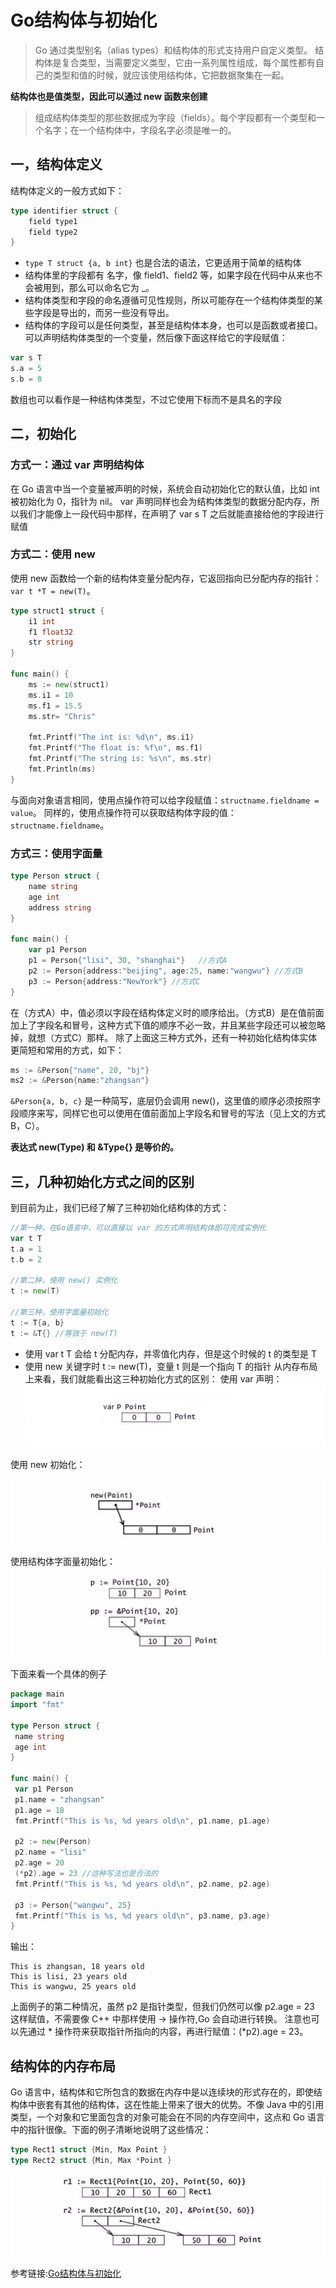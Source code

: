 # Go结构体与初始化
> Go 通过类型别名（alias types）和结构体的形式支持用户自定义类型。
结构体是复合类型，当需要定义类型，它由一系列属性组成，每个属性都有自己的类型和值的时候，就应该使用结构体，它把数据聚集在一起。

**结构体也是值类型，因此可以通过 new 函数来创建**

> 组成结构体类型的那些数据成为字段（fields）。每个字段都有一个类型和一个名字；在一个结构体中，字段名字必须是唯一的。

## 一，结构体定义
结构体定义的一般方式如下：
```Go
type identifier struct {
    field type1
    field type2
}
```
- `type T struct {a, b int}` 也是合法的语法，它更适用于简单的结构体
- 结构体里的字段都有 名字，像 field1、field2 等，如果字段在代码中从来也不会被用到，那么可以命名它为 _。
- 结构体类型和字段的命名遵循可见性规则，所以可能存在一个结构体类型的某些字段是导出的，而另一些没有导出。
- 结构体的字段可以是任何类型，甚至是结构体本身，也可以是函数或者接口。可以声明结构体类型的一个变量，然后像下面这样给它的字段赋值：

```Go
var s T
s.a = 5
s.b = 8
```
数组也可以看作是一种结构体类型，不过它使用下标而不是具名的字段

## 二，初始化
### 方式一：通过 var 声明结构体
在 Go 语言中当一个变量被声明的时候，系统会自动初始化它的默认值，比如 int 被初始化为 0，指针为 nil。
var 声明同样也会为结构体类型的数据分配内存，所以我们才能像上一段代码中那样，在声明了 var s T 之后就能直接给他的字段进行赋值

### 方式二：使用 new
使用 new 函数给一个新的结构体变量分配内存，它返回指向已分配内存的指针：`var t *T = new(T)`。
```Go
type struct1 struct {
    i1 int
    f1 float32
    str string
}

func main() {
    ms := new(struct1)
    ms.i1 = 10
    ms.f1 = 15.5
    ms.str= "Chris"

    fmt.Printf("The int is: %d\n", ms.i1)
    fmt.Printf("The float is: %f\n", ms.f1)
    fmt.Printf("The string is: %s\n", ms.str)
    fmt.Println(ms)
}
```
与面向对象语言相同，使用点操作符可以给字段赋值：`structname.fieldname = value`。
同样的，使用点操作符可以获取结构体字段的值：`structname.fieldname`。

### 方式三：使用字面量
```Go
type Person struct {
    name string
    age int
    address string
}

func main() {
    var p1 Person
    p1 = Person{"lisi", 30, "shanghai"}   //方式A
    p2 := Person{address:"beijing", age:25, name:"wangwu"} //方式B
    p3 := Person{address:"NewYork"} //方式C
}
```
在（方式A）中，值必须以字段在结构体定义时的顺序给出。（方式B）是在值前面加上了字段名和冒号，这种方式下值的顺序不必一致，并且某些字段还可以被忽略掉，就想（方式C）那样。
除了上面这三种方式外，还有一种初始化结构体实体更简短和常用的方式，如下：
```Go
ms := &Person{"name", 20, "bj"}
ms2 := &Person{name:"zhangsan"}
```
`&Person{a, b, c}` 是一种简写，底层仍会调用 new()，这里值的顺序必须按照字段顺序来写，同样它也可以使用在值前面加上字段名和冒号的写法（见上文的方式B，C）。

**表达式 new(Type) 和 &Type{} 是等价的。**

## 三，几种初始化方式之间的区别
到目前为止，我们已经了解了三种初始化结构体的方式：
```Go
//第一种，在Go语言中，可以直接以 var 的方式声明结构体即可完成实例化
var t T
t.a = 1
t.b = 2

//第二种，使用 new() 实例化
t := new(T)

//第三种，使用字面量初始化
t := T{a, b}
t := &T{} //等效于 new(T)
```
- 使用 var t T 会给 t 分配内存，并零值化内存，但是这个时候的 t 的类型是 T
- 使用 new 关键字时 t := new(T)，变量 t 则是一个指向 T 的指针
从内存布局上来看，我们就能看出这三种初始化方式的区别：
使用 var 声明：
![](media/16268547942249/16268550086299.jpg)

使用 new 初始化：

![](media/16268547942249/16268550186842.jpg)

使用结构体字面量初始化：
![](media/16268547942249/16268550267492.jpg)


下面来看一个具体的例子
```Go
package main
import "fmt"

type Person struct {
 name string
 age int
}

func main() {
 var p1 Person
 p1.name = "zhangsan"
 p1.age = 18
 fmt.Printf("This is %s, %d years old\n", p1.name, p1.age)

 p2 := new(Person)
 p2.name = "lisi"
 p2.age = 20
 (*p2).age = 23 //这种写法也是合法的
 fmt.Printf("This is %s, %d years old\n", p2.name, p2.age)

 p3 := Person{"wangwu", 25}
 fmt.Printf("This is %s, %d years old\n", p3.name, p3.age)
}
```
输出：
```
This is zhangsan, 18 years old
This is lisi, 23 years old
This is wangwu, 25 years old
```
上面例子的第二种情况，虽然 p2 是指针类型，但我们仍然可以像 p2.age = 23 这样赋值，不需要像 C++ 中那样使用 -> 操作符,Go 会自动进行转换。
注意也可以先通过 * 操作符来获取指针所指向的内容，再进行赋值：(*p2).age = 23。

## 结构体的内存布局
Go 语言中，结构体和它所包含的数据在内存中是以连续块的形式存在的，即使结构体中嵌套有其他的结构体，这在性能上带来了很大的优势。不像 Java 中的引用类型，一个对象和它里面包含的对象可能会在不同的内存空间中，这点和 Go 语言中的指针很像。下面的例子清晰地说明了这些情况：
```Go
type Rect1 struct {Min, Max Point }
type Rect2 struct {Min, Max *Point }
```
![](media/16268547942249/16268550706516.jpg)

参考链接:[Go结构体与初始化](https://www.cnblogs.com/liyutian/p/10050320.html)